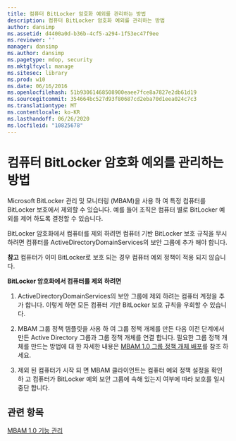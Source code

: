 ```yaml
---
title: 컴퓨터 BitLocker 암호화 예외를 관리하는 방법
description: 컴퓨터 BitLocker 암호화 예외를 관리하는 방법
author: dansimp
ms.assetid: d4400a0d-b36b-4cf5-a294-1f53ec47f9ee
ms.reviewer: ''
manager: dansimp
ms.author: dansimp
ms.pagetype: mdop, security
ms.mktglfcycl: manage
ms.sitesec: library
ms.prod: w10
ms.date: 06/16/2016
ms.openlocfilehash: 51b93061468508900eaee7fce8a7827e2db61d19
ms.sourcegitcommit: 354664bc527d93f80687cd2eba70d1eea024c7c3
ms.translationtype: MT
ms.contentlocale: ko-KR
ms.lasthandoff: 06/26/2020
ms.locfileid: "10825678"
---
```

# 컴퓨터 BitLocker 암호화 예외를 관리하는 방법


Microsoft BitLocker 관리 및 모니터링 (MBAM)을 사용 하 여 특정 컴퓨터를 BitLocker 보호에서 제외할 수 있습니다. 예를 들어 조직은 컴퓨터 별로 BitLocker 예외를 제어 하도록 결정할 수 있습니다.

BitLocker 암호화에서 컴퓨터를 제외 하려면 컴퓨터 기반 BitLocker 보호 규칙을 무시 하려면 컴퓨터를 ActiveDirectoryDomainServices의 보안 그룹에 추가 해야 합니다.

**참고**  컴퓨터가 이미 BitLocker로 보호 되는 경우 컴퓨터 예외 정책이 적용 되지 않습니다.

 

**BitLocker 암호화에서 컴퓨터를 제외 하려면**

1.  ActiveDirectoryDomainServices의 보안 그룹에 제외 하려는 컴퓨터 계정을 추가 합니다. 이렇게 하면 모든 컴퓨터 기반 BitLocker 보호 규칙을 우회할 수 있습니다.

2.  MBAM 그룹 정책 템플릿을 사용 하 여 그룹 정책 개체를 만든 다음 이전 단계에서 만든 Active Directory 그룹과 그룹 정책 개체를 연결 합니다. 필요한 그룹 정책 개체를 만드는 방법에 대 한 자세한 내용은 [MBAM 1.0 그룹 정책 개체 배포](deploying-mbam-10-group-policy-objects.md)를 참조 하세요.

3.  제외 된 컴퓨터가 시작 되 면 MBAM 클라이언트는 컴퓨터 예외 정책 설정을 확인 하 고 컴퓨터가 BitLocker 예외 보안 그룹에 속해 있는지 여부에 따라 보호를 일시 중단 합니다.

## 관련 항목


[MBAM 1.0 기능 관리](administering-mbam-10-features.md)

 

 





